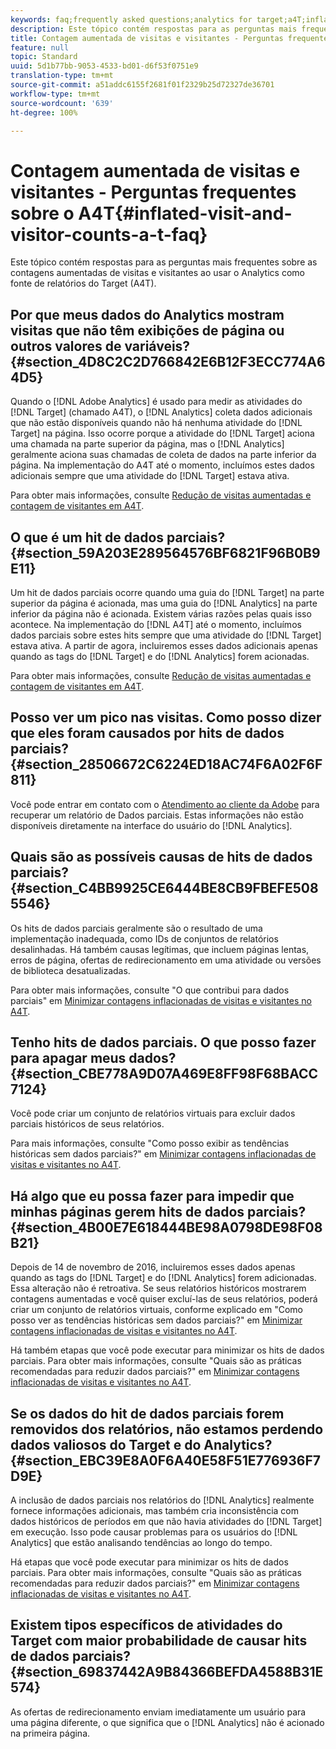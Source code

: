 ```yaml
---
keywords: faq;frequently asked questions;analytics for target;a4T;inflated;visit;visitor;partial hit;orphaned;orphan;partial-hit
description: Este tópico contém respostas para as perguntas mais frequentes sobre as contagens aumentadas de visitas e visitantes ao usar o Analytics como fonte de relatórios do Target (A4T).
title: Contagem aumentada de visitas e visitantes - Perguntas frequentes sobre o A4T
feature: null
topic: Standard
uuid: 5d1b77bb-9053-4533-bd01-d6f53f0751e9
translation-type: tm+mt
source-git-commit: a51addc6155f2681f01f2329b25d72327de36701
workflow-type: tm+mt
source-wordcount: '639'
ht-degree: 100%

---
```



# Contagem aumentada de visitas e visitantes - Perguntas frequentes sobre o A4T{#inflated-visit-and-visitor-counts-a-t-faq}

Este tópico contém respostas para as perguntas mais frequentes sobre as contagens aumentadas de visitas e visitantes ao usar o Analytics como fonte de relatórios do Target (A4T).

## Por que meus dados do Analytics mostram visitas que não têm exibições de página ou outros valores de variáveis? {#section_4D8C2C2D766842E6B12F3ECC774A64D5}

Quando o [!DNL Adobe Analytics] é usado para medir as atividades do [!DNL Target] (chamado A4T), o [!DNL Analytics] coleta dados adicionais que não estão disponíveis quando não há nenhuma atividade do [!DNL Target] na página. Isso ocorre porque a atividade do [!DNL Target] aciona uma chamada na parte superior da página, mas o [!DNL Analytics] geralmente aciona suas chamadas de coleta de dados na parte inferior da página. Na implementação do A4T até o momento, incluímos estes dados adicionais sempre que uma atividade do [!DNL Target] estava ativa.

Para obter mais informações, consulte [Redução de visitas aumentadas e contagem de visitantes em A4T](../../../c-integrating-target-with-mac/a4t/c-a4t-troubleshooting/minimizing-inflated-visit-and-visitor-counts-a4t.md#concept_A515C2DE126E44B6AD97754C2C6D5235).

## O que é um hit de dados parciais? {#section_59A203E289564576BF6821F96B0B9E11}

Um hit de dados parciais ocorre quando uma guia do [!DNL Target] na parte superior da página é acionada, mas uma guia do [!DNL Analytics] na parte inferior da página não é acionada. Existem várias razões pelas quais isso acontece. Na implementação do [!DNL A4T] até o momento, incluímos dados parciais sobre estes hits sempre que uma atividade do [!DNL Target] estava ativa. A partir de agora, incluiremos esses dados adicionais apenas quando as tags do [!DNL Target] e do [!DNL Analytics] forem acionadas.

Para obter mais informações, consulte [Redução de visitas aumentadas e contagem de visitantes em A4T](../../../c-integrating-target-with-mac/a4t/c-a4t-troubleshooting/minimizing-inflated-visit-and-visitor-counts-a4t.md#concept_A515C2DE126E44B6AD97754C2C6D5235).

## Posso ver um pico nas visitas. Como posso dizer que eles foram causados por hits de dados parciais?  {#section_28506672C6224ED18AC74F6A02F6F811}

Você pode entrar em contato com o [Atendimento ao cliente da Adobe](../../../cmp-resources-and-contact-information.md#reference_ACA3391A00EF467B87930A450050077C) para recuperar um relatório de Dados parciais. Estas informações não estão disponíveis diretamente na interface do usuário do [!DNL Analytics].

## Quais são as possíveis causas de hits de dados parciais? {#section_C4BB9925CE6444BE8CB9FBEFE5085546}

Os hits de dados parciais geralmente são o resultado de uma implementação inadequada, como IDs de conjuntos de relatórios desalinhadas. Há também causas legítimas, que incluem páginas lentas, erros de página, ofertas de redirecionamento em uma atividade ou versões de biblioteca desatualizadas.

Para obter mais informações, consulte &quot;O que contribui para dados parciais&quot; em  [Minimizar contagens inflacionadas de visitas e visitantes no A4T](../../../c-integrating-target-with-mac/a4t/c-a4t-troubleshooting/minimizing-inflated-visit-and-visitor-counts-a4t.md#concept_A515C2DE126E44B6AD97754C2C6D5235).

## Tenho hits de dados parciais. O que posso fazer para apagar meus dados?  {#section_CBE778A9D07A469E8FF98F68BACC7124}

Você pode criar um conjunto de relatórios virtuais para excluir dados parciais históricos de seus relatórios.

Para mais informações, consulte &quot;Como posso exibir as tendências históricas sem dados parciais?&quot; em [Minimizar contagens inflacionadas de visitas e visitantes no A4T](../../../c-integrating-target-with-mac/a4t/c-a4t-troubleshooting/minimizing-inflated-visit-and-visitor-counts-a4t.md#concept_A515C2DE126E44B6AD97754C2C6D5235).

## Há algo que eu possa fazer para impedir que minhas páginas gerem hits de dados parciais? {#section_4B00E7E618444BE98A0798DE98F08B21}

Depois de 14 de novembro de 2016, incluiremos esses dados apenas quando as tags do [!DNL Target] e do [!DNL Analytics] forem adicionadas. Essa alteração não é retroativa. Se seus relatórios históricos mostrarem contagens aumentadas e você quiser excluí-las de seus relatórios, poderá criar um conjunto de relatórios virtuais, conforme explicado em &quot;Como posso ver as tendências históricas sem dados parciais?&quot; em [Minimizar contagens inflacionadas de visitas e visitantes no A4T](../../../c-integrating-target-with-mac/a4t/c-a4t-troubleshooting/minimizing-inflated-visit-and-visitor-counts-a4t.md#concept_A515C2DE126E44B6AD97754C2C6D5235).

Há também etapas que você pode executar para minimizar os hits de dados parciais. Para obter mais informações, consulte &quot;Quais são as práticas recomendadas para reduzir dados parciais?&quot; em [Minimizar contagens inflacionadas de visitas e visitantes no A4T](../../../c-integrating-target-with-mac/a4t/c-a4t-troubleshooting/minimizing-inflated-visit-and-visitor-counts-a4t.md#concept_A515C2DE126E44B6AD97754C2C6D5235).

## Se os dados do hit de dados parciais forem removidos dos relatórios, não estamos perdendo dados valiosos do Target e do Analytics? {#section_EBC39E8A0F6A40E58F51E776936F7D9E}

A inclusão de dados parciais nos relatórios do [!DNL Analytics] realmente fornece informações adicionais, mas também cria inconsistência com dados históricos de períodos em que não havia atividades do [!DNL Target] em execução. Isso pode causar problemas para os usuários do [!DNL Analytics] que estão analisando tendências ao longo do tempo.

Há etapas que você pode executar para minimizar os hits de dados parciais. Para obter mais informações, consulte &quot;Quais são as práticas recomendadas para reduzir dados parciais?&quot; em [Minimizar contagens inflacionadas de visitas e visitantes no A4T](../../../c-integrating-target-with-mac/a4t/c-a4t-troubleshooting/minimizing-inflated-visit-and-visitor-counts-a4t.md#concept_A515C2DE126E44B6AD97754C2C6D5235).

## Existem tipos específicos de atividades do Target com maior probabilidade de causar hits de dados parciais? {#section_69837442A9B84366BEFDA4588B31E574}

As ofertas de redirecionamento enviam imediatamente um usuário para uma página diferente, o que significa que o [!DNL Analytics] não é acionado na primeira página.
